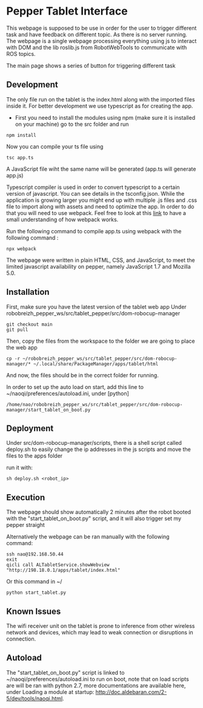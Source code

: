 Pepper Tablet Interface
===================

This webpage is supposed to be use in order for the user to trigger different task and have feedback on different topic.
As there is no server running. The webpage is a single webpage processing everything using js to interact with DOM and 
the lib roslib.js from RobotWebTools to communicate with ROS topics.

The main page shows a series of button for triggering different task

## Development

The only file run on the tablet is the index.html along with the imported files inside it.
For better development we use typescript as for creating the app.

- First you need to install the modules using npm (make sure it is installed on your machine) 
go to the src folder and run 
```
npm install
```

Now you can compile your ts file using 
```
tsc app.ts
```
A JavaScript file wiht the same name will be generated (app.ts will generate app.js)  

Typescript compiler is used in order to convert typescript to a certain version of javascript. You can see details in the tsconfig.json.
While the application is growing larger you might end up with multiple .js files and .css file to import along with assets and need to optimize the app.
In order to do that you will need to use webpack. Feel free to look at this [link](https://www.youtube.com/watch?v=5IG4UmULyoA) to have a small understanding of how 
webpack works.

Run the following command to compile app.ts using webpack with the following command :
```
npx webpack
```

The webpage were written in plain HTML, CSS, and JavaScript, to meet the limited javascript availability on pepper, namely JavaScript 1.7 and Mozilla 5.0.

## Installation

First, make sure you have the latest version of the tablet web app
Under robobreizh_pepper_ws/src/tablet_pepper/src/dom-robocup-manager
```
git checkout main
git pull
```

Then, copy the files from the workspace to the folder we are going to place the web app

```
cp -r ~/robobreizh_pepper_ws/src/tablet_pepper/src/dom-robocup-manager/* ~/.local/share/PackageManager/apps/tablet/html
```

And now, the files should be in the correct folder for running.

In order to set up the auto load on start, add this line to ~/naoqi/preferences/autoload.ini, under [python]

```
/home/nao/robobreizh_pepper_ws/src/tablet_pepper/src/dom-robocup-manager/start_tablet_on_boot.py
```

## Deployment

Under src/dom-robocup-manager/scripts, there is a shell script called deploy.sh to easily change the ip addresses in the js scripts and move the files to the apps folder

run it with:
```
sh deploy.sh <robot_ip>
```

## Execution

The webpage should show automatically 2 minutes after the robot booted with the "start_tablet_on_boot.py" script, 
and it will also trigger set my pepper straight

Alternatively the webpage can be ran manually with the following command:
```
ssh nao@192.168.50.44
exit
qicli call ALTabletService.showWebview "http://198.18.0.1/apps/tablet/index.html"
```
Or this command in ~/
```
python start_tablet.py
```

## Known Issues

The wifi receiver unit on the tablet is prone to inference from other wireless network and devices, which may lead to weak connection or disruptions in connection.


## Autoload

The "start_tablet_on_boot.py" script is linked to ~/naoqi/preferences/autoload.ini to run on boot, note that on load scripts are will be ran with python 2.7, more documentations are available here, under Loading a module at startup: http://doc.aldebaran.com/2-5/dev/tools/naoqi.html.
